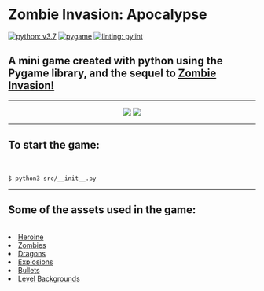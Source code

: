 # Zombie Invasion: Apocalypse

[![python: v3.7](https://img.shields.io/badge/python-v3.7-blue.svg)](https://www.python.org/)
[![pygame](https://img.shields.io/badge/pygame-v2.1.2-<COLOR>.svg)](https://www.pygame.org/docs/)
[![linting: pylint](https://img.shields.io/badge/linting-pylint-yellowgreen)](https://github.com/PyCQA/pylint)
<br>

<h2>A mini game created with python using the Pygame library, and the sequel to <a href="https://github.com/Ahmedmk11/zombie-invasion">Zombie Invasion!</a></h2>

<hr>

<div align="center">
  <img src="https://user-images.githubusercontent.com/75546418/179574792-c2188aa4-f0f9-41de-8eaf-069fc715718f.png" />
  <img src="https://user-images.githubusercontent.com/75546418/179574767-09c63b64-a97e-4d5a-8c81-2b2b74fa8f56.png" />
</div>

  
<hr>

<h2>To start the game:</h2>
<br>

``` 
$ python3 src/__init__.py
```
<hr>
<h2>Some of the assets used in the game:</h2>
<br>
<li> <a href = "https://opengameart.org/content/pixel-character-with-gun">Heroine</a>
<li> <a href = "https://opengameart.org/content/zombie-animations">Zombies</a>
<li> <a href = "https://opengameart.org/content/flying-dragon-rework">Dragons</a>
<li> <a href = "https://opengameart.org/content/pixel-explosion-12-frames">Explosions</a>
<li> <a href = "https://opengameart.org/content/fireball-flying-through-the-air">Bullets</a>
<li> <a href = "https://opengameart.org/users/reemax">Level Backgrounds</a>